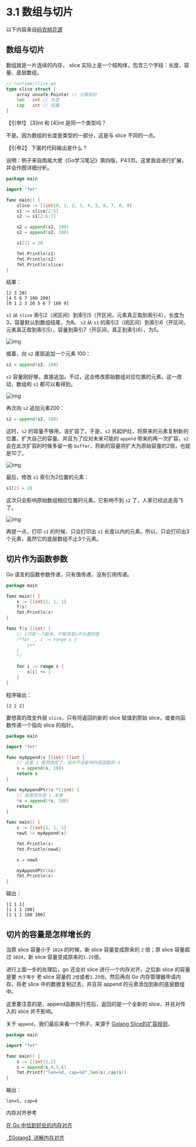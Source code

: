 # 3.1 数组与切片

以下内容来自[码农桃花源](https://qcrao91.gitbook.io/go/)

## 数组与切片

数组就是一片连续的内存， slice 实际上是一个结构体，包含三个字段：长度、容量、底层数组。

```go
// runtime/slice.go
type slice struct {
    array unsafe.Pointer // 元素指针
    len   int // 长度 
    cap   int // 容量
}
```

【引申1】 [3]int 和 [4]int 是同一个类型吗？

不是。因为数组的长度是类型的一部分，这是与 slice 不同的一点。

【引申2】 下面的代码输出是什么？

说明：例子来自雨痕大佬《Go学习笔记》第四版，P43页。这里我会进行扩展，并会作图详细分析。

```go
package main

import "fmt"

func main() {
    slice := []int{0, 1, 2, 3, 4, 5, 6, 7, 8, 9}
    s1 := slice[2:5]
    s2 := s1[2:6:7]

    s2 = append(s2, 100)
    s2 = append(s2, 200)

    s1[2] = 20

    fmt.Println(s1)
    fmt.Println(s2)
    fmt.Println(slice)
}
```

结果：

```
[2 3 20]
[4 5 6 7 100 200]
[0 1 2 3 20 5 6 7 100 9]
```

`s1` 从 `slice` 索引2（闭区间）到索引5（开区间，元素真正取到索引4），长度为3，容量默认到数组结尾，为8。 `s2` 从 `s1` 的索引2（闭区间）到索引6（开区间，元素真正取到索引5），容量到索引7（开区间，真正到索引6），为5。

![img](/Users/tianyou/Documents/Github/reading-notes/mygo/chapter3/images3/slice-1.png)

接着，向 `s2` 尾部追加一个元素 100：

```go
s2 = append(s2, 100)
```

`s2` 容量刚好够，直接追加。不过，这会修改原始数组对应位置的元素。这一改动，数组和 `s1` 都可以看得到。

![img](/Users/tianyou/Documents/Github/reading-notes/mygo/chapter3/images3/slice-2.png)



再次向 `s2` 追加元素200：

```go
s2 = append(s2, 100)
```

这时，`s2` 的容量不够用，该扩容了。于是，`s2` 另起炉灶，将原来的元素复制新的位置，扩大自己的容量。并且为了应对未来可能的 `append` 带来的再一次扩容，`s2` 会在此次扩容的时候多留一些 `buffer`，将新的容量将扩大为原始容量的2倍，也就是10了。

![img](/Users/tianyou/Documents/Github/reading-notes/mygo/chapter3/images3/slice-3.png)

最后，修改 `s1` 索引为2位置的元素：

```go
s1[2] = 20
```

这次只会影响原始数组相应位置的元素。它影响不到 `s2` 了，人家已经远走高飞了。

![img](/Users/tianyou/Documents/Github/reading-notes/mygo/chapter3/images3/slice-4.png)



再提一点，打印 `s1` 的时候，只会打印出 `s1` 长度以内的元素。所以，只会打印出3个元素，虽然它的底层数组不止3个元素。



## 切片作为函数参数

Go 语言的函数参数传递，只有值传递，没有引用传递。

```go
package main

func main() {
    s := []int{1, 1, 1}
    f(s)
    fmt.Println(s)
}

func f(s []int) {
    // i只是一个副本，不能改变s中元素的值
    /*for _, i := range s {
        i++
    }
    */

    for i := range s {
        s[i] += 1
    }
}
```

程序输出：

```
[2 2 2]
```

要想真的改变外层 `slice`，只有将返回的新的 slice 赋值到原始 slice，或者向函数传递一个指向 slice 的指针。

```go
package main

import "fmt"

func myAppend(s []int) []int {
    // 这里 s 虽然改变了，但并不会影响外层函数的 s
    s = append(s, 100)
    return s
}

func myAppendPtr(s *[]int) {
    // 会改变外层 s 本身
    *s = append(*s, 100)
    return
}

func main() {
    s := []int{1, 1, 1}
    newS := myAppend(s)

    fmt.Println(s)
    fmt.Println(newS)

    s = newS

    myAppendPtr(&s)
    fmt.Println(s)
}
```

输出：

```
[1 1 1]
[1 1 1 100]
[1 1 1 100 100]
```

## 切片的容量是怎样增长的

当原 slice 容量小于 `1024` 的时候，新 slice 容量变成原来的 `2` 倍；原 slice 容量超过 `1024`，新 slice 容量变成原来的`1.25`倍。

进行上面一步的处理后，go 还会对 slice 进行一个内存对齐，之后新 slice 的容量是要 `大于等于` 老 slice 容量的 `2倍`或者`1.25倍`。然后再向 Go 内存管理器申请内存，将老 slice 中的数据复制过去，并且将 append 的元素添加到新的底层数组中。

这里要注意的是，append函数执行完后，返回的是一个全新的 slice，并且对传入的 slice 并不影响。

关于 `append`，我们最后来看一个例子，来源于 [Golang Slice的扩容规则](https://jodezer.github.io/2017/05/golangSlice的扩容规则)。

```go
package main

import "fmt"

func main() {
    s := []int{1,2}
    s = append(s,4,5,6)
    fmt.Printf("len=%d, cap=%d",len(s),cap(s))
}
```

输出：

```
len=5, cap=6
```



内存对齐参考

[在 Go 中恰到好处的内存对齐](https://segmentfault.com/a/1190000017527311)

[【Golang】详解内存对齐](https://segmentfault.com/a/1190000040528007)